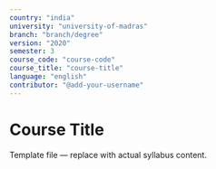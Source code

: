 ```yaml
---
country: "india"
university: "university-of-madras"
branch: "branch/degree"
version: "2020"
semester: 3
course_code: "course-code"
course_title: "course-title"
language: "english"
contributor: "@add-your-username"
---
```


# Course Title

Template file — replace with actual syllabus content.
